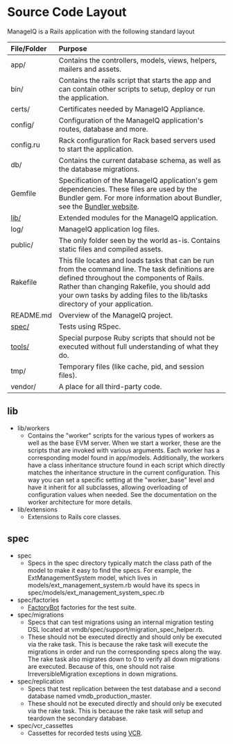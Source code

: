 # Source Code Layout

ManageIQ is a Rails application with the following standard layout

| File/Folder | Purpose |
|:----------- |:------- |
| app/        | Contains the controllers, models, views, helpers, mailers and assets. |
| bin/        | Contains the rails script that starts the app and can contain other scripts to setup, deploy or run the application. |
| certs/      | Certificates needed by ManageIQ Appliance. |
| config/     | Configuration of the ManageIQ application's routes, database and more. |
| config.ru   | Rack configuration for Rack based servers used to start the application. |
| db/         | Contains the current database schema, as well as the database migrations. |
| Gemfile     | Specification of the ManageIQ application's gem dependencies. These files are used by the Bundler gem. For more information about Bundler, see the [Bundler website](http://bundler.io).|
| [lib/](#lib)| Extended modules for the ManageIQ application. |
| log/        | ManageIQ application log files. |
| public/     | The only folder seen by the world as-is. Contains static files and compiled assets. |
| Rakefile    | This file locates and loads tasks that can be run from the command line. The task definitions are defined throughout the components of Rails. Rather than changing Rakefile, you should add your own tasks by adding files to the lib/tasks directory of your application. |
| README.md   | Overview of the ManageIQ project. |
| [spec/](#spec)       | Tests using RSpec. |
| [tools/](#tools) | Special purpose Ruby scripts that should not be executed without full understanding of what they do. |
| tmp/        | Temporary files (like cache, pid, and session files). |
| vendor/     | A place for all third-party code. |


## lib

  * lib/workers
    * Contains the "worker" scripts for the various types of workers as well as
      the base EVM server.  When we start a worker, these are the scripts that
      are invoked with various arguments.  Each worker has a corresponding model
      found in app/models.  Additionally, the workers have a class inheritance
      structure found in each script which directly matches the inheritance
      structure in the current configuration.  This way you can set a specific
      setting at the "worker_base" level and have it inherit for all
      subclasses, allowing overloading of configuration values when needed.
      See the documentation on the worker architecture for more details.
  * lib/extensions
    * Extensions to Rails core classes.

## spec

  * spec
    * Specs in the spec directory typically match the class path of the
      model to make it easy to find the specs.  For example, the
      ExtManagementSystem model, which lives in models/ext_management_system.rb
      would have its specs in spec/models/ext_management_system_spec.rb
  * spec/factories
    * [FactoryBot](https://github.com/thoughtbot/factory_bot) factories for
      the test suite.
  * spec/migrations
    * Specs that can test migrations using an internal migration testing DSL
      located at vmdb/spec/support/migration_spec_helper.rb.
    * These should not be executed directly and should only be executed via the
      rake task.  This is because the rake task will execute the migrations in
      order and run the corresponding specs along the way.  The rake task also
      migrates down to 0 to verify all down migrations are executed.  Because of
      this, one should not raise IrreversibleMigration exceptions in down
      migrations.
  * spec/replication
    * Specs that test replication between the test database and a second
      database named vmdb_production_master.
    * These should not be executed directly and should only be executed via the
      rake task.  This is because the rake task will setup and teardown the
      secondary database.
  * spec/vcr_cassettes
    * Cassettes for recorded tests using [VCR](https://github.com/vcr/vcr).
